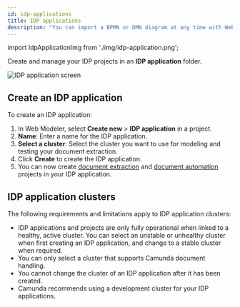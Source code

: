 ```yaml
---
id: idp-applications
title: IDP applications
description: "You can import a BPMN or DMN diagram at any time with Web Modeler."
---
```


import IdpApplicationImg from './img/idp-application.png';

Create and manage your IDP projects in an **IDP application** folder.

<img src={IdpApplicationImg} alt="IDP application screen" />

## Create an IDP application

To create an IDP application:

1. In Web Modeler, select **Create new** > **IDP application** in a project.
1. **Name**: Enter a name for the IDP application.
1. **Select a cluster**: Select the cluster you want to use for modeling and testing your document extraction.
1. Click **Create** to create the IDP application.
1. You can now create [document extraction](idp-document-extraction.md) and [document automation](idp-document-automation.md) projects in your IDP application.

## IDP application clusters

The following requirements and limitations apply to IDP application clusters:

- IDP applications and projects are only fully operational when linked to a healthy, active cluster. You can select an unstable or unhealthy cluster when first creating an IDP application, and change to a stable cluster when required.
- You can only select a cluster that supports Camunda document handling.
- You cannot change the cluster of an IDP application after it has been created.
- Camunda recommends using a development cluster for your IDP applications.

